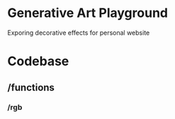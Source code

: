# Generative Art Playground

Exporing decorative effects for personal website

# Codebase

## /functions

### /rgb

